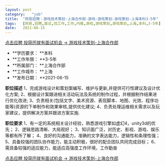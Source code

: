 ```yaml
---
layout:	post
category:	"job"
title:	"网易招聘：游戏技术策划-上海合作部-游戏-游戏策划-游戏策划-上海本科3-5年"
tags:	[网易,招聘,面试,找工作,工作,内推,游戏,游戏策划,游戏策划,上海,本科,3-5年]
date:	2021-06-15
---
```


[点击应聘 投简历就有面试机会 -> 游戏技术策划-上海合作部](http://mobile.bole.netease.com/bole/boleDetail?id=30776&employeeId=346f03c3cda5f04c&key=all)



- **学历要求： **本科
- **工作年限： **3-5年
- **所属部门： **上海合作部
- **工作城市： **上海
- **发布日期： **2021-06-15



**职位描述**
1、完成游戏设计和策划案编写、维护与更新,并提供可行性建议及设计优化方案;
2、根据设计案跟进相关活动玩法及系统的制作过程，并根据制作结果进行优化改进;
3、负责相关(包括文字、美术资源、表现脚本、地图、光效、程序功能等)资源的下单制作和效果审核,提供优化建议;
4、负责处理运维相关需求以及玩家建议，提供解决方案并跟进方案实施.





**职位要求**
1、有一定的系统相关设计经验，熟悉游戏引擎如虚幻4，unity3d的优先；
2、逻辑思路清晰、大局观好；
3、知识面广泛，对历史、影视、游戏、娱乐等都有所了解；
4、良好的沟通能力，准确的文字表达能力，逻辑性和条理性强；
5、具备较强的团队协作能力，能主动积极，很好的配合团队共同完成目标；
6、需具备较强的适应能力，能适应高强度工作环境，工作勤奋



[点击应聘 投简历就有面试机会 -> 游戏技术策划-上海合作部](http://mobile.bole.netease.com/bole/boleDetail?id=30776&employeeId=346f03c3cda5f04c&key=all)